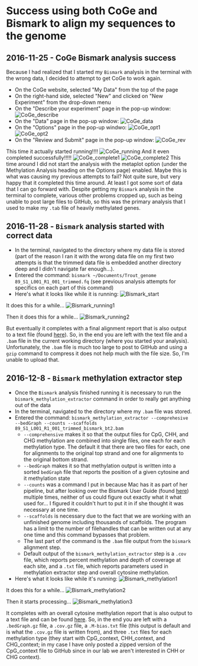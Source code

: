 # Success using both CoGe and Bismark to align my sequences to the genome

## 2016-11-25 - CoGe Bismark analysis success
Because I had realized that I started my `Bismark` analysis in the terminal with the wrong data, I decided to attempt to get CoGe to work again.

- On the CoGe website, selected "My Data" from the top of the page
- On the right-hand side, selected "New" and clicked on "New Experiment" from the drop-down menu
- On the "Describe your experiment" page in the pop-up window:
![CoGe_describe](https://github.com/mmiddleton/mmiddleton-fish546/blob/master/images/Bismark_notebook/CoGe_success_DYE.png)
- On the "Data" page in the pop-up window:
![CoGe_data](https://github.com/mmiddleton/mmiddleton-fish546/blob/master/images/Bismark_notebook/CoGe_success_data.png)
- On the "Options" page in the pop-up windwo:
![CoGe_opt1](https://github.com/mmiddleton/mmiddleton-fish546/blob/master/images/Bismark_notebook/CoGe_success_options1.png)
![CoGe_opt2](https://github.com/mmiddleton/mmiddleton-fish546/blob/master/images/Bismark_notebook/CoGe_success_options2.png)
- On the "Review and Submit" page in the pop-up window:
![CoGe_rev](https://github.com/mmiddleton/mmiddleton-fish546/blob/master/images/Bismark_notebook/CoGe_success_review.png)

This time it actually started running!!!!
![CoGe_running](https://github.com/mmiddleton/mmiddleton-fish546/blob/master/images/Bismark_notebook/CoGe_success_running.png)
And it even completed successfully!!!!!
![CoGe_complete1](https://github.com/mmiddleton/mmiddleton-fish546/blob/master/images/Bismark_notebook/CoGe_success_complete1.png)
![CoGe_complete2](https://github.com/mmiddleton/mmiddleton-fish546/blob/master/images/Bismark_notebook/CoGe_success_complete2.png)
This time around I did not start the analysis with the metaplot option (under the Methylation Analysis heading on the Options page) enabled. Maybe this is what was causing my previous attempts to fail? Not quite sure, but very happy that it completed this time around. At least I got some sort of data that I can go forward with. Despite getting my `Bismark` analysis in the terminal to complete, various other problems cropped up, such as being unable to post large files to GitHub, so this was the primary analysis that I used to make my `.tab` file of heavily methylated genes.

## 2016-11-28 - `Bismark` analysis started with correct data
- In the terminal, navigated to the directory where my data file is stored (part of the reason I ran it with the wrong data file on my first two attempts is that the trimmed data file is embedded another directory deep and I didn't navigate far enough...).
- Entered the command: `bismark ~/Documents/Trout_genome 89_S1_L001_R1_001_trimmed.fq` (see previous analysis attempts for specifics on each part of this command)
- Here's what it looks like while it is running:
![Bismark_start](https://github.com/mmiddleton/mmiddleton-fish546/blob/master/images/Bismark_notebook/Bismark_success/Bismark_start.png)

It does this for a while...
![Bismark_running1](https://github.com/mmiddleton/mmiddleton-fish546/blob/master/images/Bismark_notebook/Bismark_success/Bismark_running1.png)

Then it does this for a while...
![Bismark_running2](https://github.com/mmiddleton/mmiddleton-fish546/blob/master/images/Bismark_notebook/Bismark_success/Bismark_running2.png)

But eventually it completes with a final alignment report that is also output to a text file (found [here](https://github.com/mmiddleton/mmiddleton-fish546/blob/master/analyses/Bismark/bismark/89_S1_L001_R1_001_trimmed_bismark_bt2_SE_report.txt)). So, in the end you are left with the text file and a `.bam` file in the current working directory (where you started your analysis). Unfortunately, the `.bam` file is much too large to post to GitHub and using a `gzip` command to compress it does not help much with the file size. So, I'm unable to upload that.

## 2016-12-8 - `Bismark` methylation extractor step
- Once the `Bismark` analysis finished running it is necessary to run the `bismark_methylation_extractor` command in order to really get anything out of the data
- In the terminal, navigated to the directory where my `.bam` file was stored.
- Entered the command: `bismark_methylation_extractor --comprehesive --bedGraph --counts --scaffolds 89_S1_L001_R1_001_trimmed_bismark_bt2.bam`
	- `--comprehensive` makes it so that the output files for CpG, CHH, and CHG methylation are combined into single files, one each for each methylation type. The default it that there are two files for each, one for alignments to the original top strand and one for alignments to the original bottom strand. 
	- `--bedGraph` makes it so that methylation output is written into a sorted `bedGraph` file that reports the position of a given cytosine and it methylation state
	- `--counts` was a command I put in because Mac has it as part of her pipeline, but after looking over the Bismark User Guide (found [here](https://rawgit.com/FelixKrueger/Bismark/master/Docs/Bismark_User_Guide.html)) multiple times, neither of us could figure out exactly what it what used for... I figured it couldn't hurt to put it in if she thought it was necessary at one time.
	- `--scaffolds` is necessary due to the fact that we are working with an unfinished genome including thousands of scaffolds. The program has a limit to the number of filehandles that can be written out at any one time and this command bypasses that problem.
	- The last part of the command is the `.bam` file output from the `bismark` alignment step.
	- Default output of the `bismark_methylation_extractor` step is a `.cov` file, which reports percent methylation and depth of coverage at each site, and a `.txt` file, which reports parameters used in methylation extractor step and overall cytosine methylation.
- Here's what it looks like while it's running:
![Bismark_methylation1](https://github.com/mmiddleton/mmiddleton-fish546/blob/master/images/Bismark_notebook/Bismark_success/Bismark_methylation_extractor1.png) 

It does this for a while...
![Bismark_methylation2](https://github.com/mmiddleton/mmiddleton-fish546/blob/master/images/Bismark_notebook/Bismark_success/Bismark_methylation_extractor2.png)

Then it starts processing...
![Bismark_methylation3](https://github.com/mmiddleton/mmiddleton-fish546/blob/master/images/Bismark_notebook/Bismark_success/Bismark_methylation_extractor3.png)

It completes with an overall cytosine methylation report that is also output to a text file and can be found [here](https://github.com/mmiddleton/mmiddleton-fish546/blob/master/analyses/Bismark/bismark_methylation_extractor/89_S1_L001_R1_001_trimmed_bismark_bt2_splitting_report.txt).
So, in the end you are left with a `.bedGraph.gz` file, a `.cov.gz` file, a `.M-bias.txt` file (this output is default and is what the `.cov.gz` file is written from), and three `.txt` files for each methylation type (they start with CpG_context, CHH_context, and CHG_context; in my case I have only posted a zipped version of the CpG_context file to GitHub since in our lab we aren't interested in CHH or CHG context).